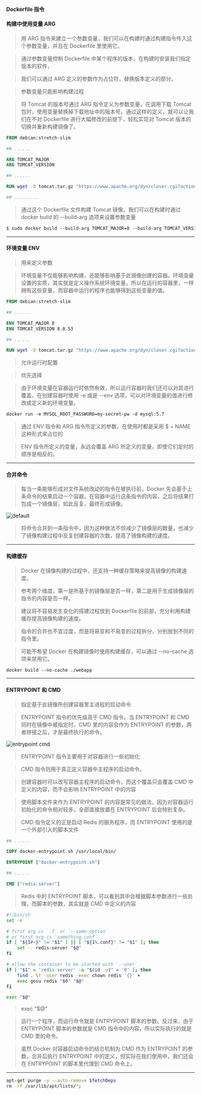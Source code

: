 #### Dockerfile 指令

#### 构建中使用变量 ARG
>用 ARG 指令来建立一个参数变量，我们可以在构建时通过构建指令传入这个参数变量，并且在 Dockerfile 里使用它。

>通过参数变量控制 Dockerfile 中某个程序的版本，在构建时安装我们指定版本的软件，

>我们可以通过 ARG 定义的参数作为占位符，替换版本定义的部分。

>参数变量只能影响构建过程

>将 Tomcat 的版本号通过 ARG 指令定义为参数变量，在调用下载 Tomcat 包时，使用变量替换掉下载地址中的版本号。通过这样的定义，就可以让我们在不对 Dockerfile 进行大幅修改的前提下，轻松实现对 Tomcat 版本的切换并重新构建镜像了。

```Dockerfile
FROM debian:stretch-slim

## ......

ARG TOMCAT_MAJOR
ARG TOMCAT_VERSION

## ......

RUN wget -O tomcat.tar.gz "https://www.apache.org/dyn/closer.cgi?action=download&filename=tomcat/tomcat-$TOMCAT_MAJOR/v$TOMCAT_VERSION/bin/apache-tomcat-$TOMCAT_VERSION.tar.gz"

## .........
```

>通过这个 Dockerfile 文件构建 Tomcat 镜像，我们可以在构建时通过 docker build 的 --build-arg 选项来设置参数变量

```Dockerfile
$ sudo docker build --build-arg TOMCAT_MAJOR=8 --build-arg TOMCAT_VERSION=8.0.53 -t tomcat:8.0 ./tomcat
```

***

#### 环境变量 ENV 
>用来定义参数

>环境变量不仅能够影响构建，还能够影响基于此镜像创建的容器。环境变量设置的实质，其实就是定义操作系统环境变量，所以在运行的容器里，一样拥有这些变量，而容器中运行的程序也能够得到这些变量的值。

```Dockerfile
FROM debian:stretch-slim

## ......

ENV TOMCAT_MAJOR 8
ENV TOMCAT_VERSION 8.0.53

## ......

RUN wget -O tomcat.tar.gz "https://www.apache.org/dyn/closer.cgi?action=download&filename=tomcat/tomcat-$TOMCAT_MAJOR/v$TOMCAT_VERSION/bin/apache-tomcat-$TOMCAT_VERSION.tar.gz"
```

>允许运行时配置

>优先选择

>由于环境变量在容器运行时依然有效，所以运行容器时我们还可以对其进行覆盖，在创建容器时使用 -e 或是 --env 选项，可以对环境变量的值进行修改或定义新的环境变量。

```Dockerfile
docker run -e MYSQL_ROOT_PASSWORD=my-secret-pw -d mysql:5.7
```

>通过 ENV 指令和 ARG 指令所定义的参数，在使用时都是采用 $ + NAME 这种形式来占位的

>ENV 指令所定义的变量，永远会覆盖 ARG 所定义的变量，即使它们定时的顺序是相反的。

***

#### 合并命令
>每当一条能够形成对文件系统改动的指令在被执行前，Docker 先会基于上条命令的结果启动一个容器，在容器中运行这条指令的内容，之后将结果打包成一个镜像层，如此反复，最终形成镜像。

![default](https://user-images.githubusercontent.com/30850497/48561784-b4252980-e92b-11e8-94d3-2803520899b7.png)
>将命令合并到一条指令中，因为这种做法不但减少了镜像层的数量，也减少了镜像构建过程中反复创建容器的次数，提高了镜像构建的速度。

***

#### 构建缓存
>Docker 在镜像构建的过程中，还支持一种缓存策略来提高镜像的构建速度。

>参考两个维度，第一是所基于的镜像层是否一样，第二是用于生成镜像层的指令的内容是否一样。

>建议将不容易发生变化的搭建过程放到 Dockerfile 的前部，充分利用构建缓存提高镜像构建的速度。

>指令的合并也不宜过度，而是将易变和不易变的过程拆分，分别放到不同的指令里。

>可能不希望 Docker 在构建镜像时使用构建缓存，可以通过 --no-cache 选项来禁用它。

```Dockerfile
docker build --no-cache ./webapp
```

***

#### ENTRYPOINT 和 CMD
>指定基于此镜像所创建容器里主进程的启动命令

>ENTRYPOINT 指令的优先级高于 CMD 指令。当 ENTRYPOINT 和 CMD 同时在镜像中被指定时，CMD 里的内容会作为 ENTRYPOINT 的参数，两者拼接之后，才是最终执行的命令。

![entrypoint cmd](https://user-images.githubusercontent.com/30850497/48562591-7aedb900-e92d-11e8-876a-64829fbc108b.jpg)

>ENTRYPOINT 指令主要用于对容器进行一些初始化

>CMD 指令则用于真正定义容器中主程序的启动命令。

>创建容器时可以改写容器主程序的启动命令，而这个覆盖只会覆盖 CMD 中定义的内容，而不会影响 ENTRYPOINT 中的内容

>使用脚本文件来作为 ENTRYPOINT 的内容是常见的做法，因为对容器运行初始化的命令相对较多，全部直接放置在 ENTRYPOINT 后会特别复杂。

>CMD 指令定义的正是启动 Redis 的服务程序，而 ENTRYPOINT 使用的是一个外部引入的脚本文件

```Dockerfile
## ......

COPY docker-entrypoint.sh /usr/local/bin/

ENTRYPOINT ["docker-entrypoint.sh"]

## ......

CMD ["redis-server"]
```

>Redis 中的 ENTRYPOINT 脚本，可以看到其中会根据脚本参数进行一些处理，而脚本的参数，其实就是 CMD 中定义的内容

```sh
#!/bin/sh
set -e

# first arg is `-f` or `--some-option`
# or first arg is `something.conf`
if [ "${1#-}" != "$1" ] || [ "${1%.conf}" != "$1" ]; then
	set -- redis-server "$@"
fi

# allow the container to be started with `--user`
if [ "$1" = 'redis-server' -a "$(id -u)" = '0' ]; then
	find . \! -user redis -exec chown redis '{}' +
	exec gosu redis "$0" "$@"
fi

exec "$@"
```
>exec "$@"

>运行一个程序，而运行命令就是 ENTRYPOINT 脚本的参数。反过来，由于 ENTRYPOINT 脚本的参数就是 CMD 指令中的内容，所以实际执行的就是 CMD 里的命令。

>虽然 Docker 对容器启动命令的结合机制为 CMD 作为 ENTRYPOINT 的参数，合并后执行 ENTRYPOINT 中的定义，但实际在我们使用中，我们还会在 ENTRYPOINT 的脚本里代理到 CMD 命令上。


***

```bash
apt-get purge -y --auto-remove $fetchDeps
rm -rf /var/lib/apt/lists/*;
```